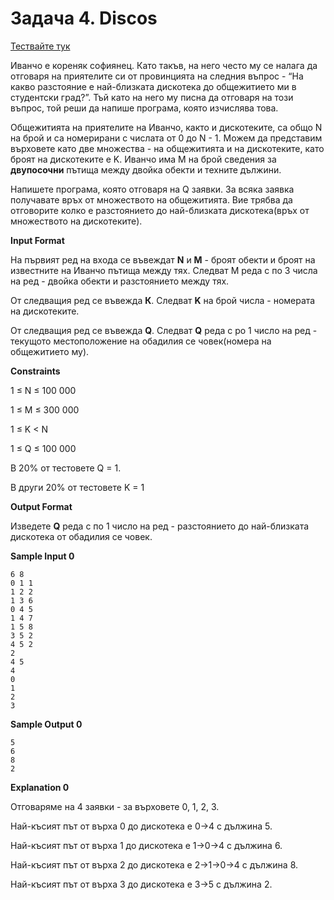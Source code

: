 # Задача 4. Discos

[Тествайте тук](https://www.hackerrank.com/contests/practice-8-sda/challenges/discos)

Иванчо е кореняк софиянец. Като такъв, на него често му се налага да отговаря на приятелите си от провинцията на следния въпрос - “На какво разстояние е най-близката дискотека до общежитието ми в студентски град?”. Тъй като на него му писна да отговаря на този въпрос, той реши да напише програма, която изчислява това.

Общежитията на приятелите на Иванчо, както и дискотеките, са общо N на брой и са номерирани с числата от 0 до N - 1. Можем да представим върховете като две множества - на общежитията и на дискотеките, като броят на дискотеките е K. Иванчо има M на брой сведения за **двупосочни** пътища между двойка обекти и техните дължини.

Напишете програма, която отговаря на Q заявки. За всяка заявка получавате връх от множеството на общежитията. Вие трябва да отговорите колко е разстоянието до най-близката дискотека(връх от множеството на дискотеките).

**Input Format**

На първият ред на входа се въвеждат **N** и **М** - броят обекти и броят на известните на Иванчо пътища между тях. Следват M реда с по 3 числа на ред - двойка обекти и разстоянието между тях.

От следващия ред се въвежда **К**. Следват **K** на брой числа - номерата на дискотеките.

От следващия ред се въвежда **Q**. Следват **Q** реда с po 1 число на ред - текущото местоположение на обадилия се човек(номера на общежитието му).

**Constraints**

1 ≤ N ≤ 100 000

1 ≤ M ≤ 300 000

1 ≤ K < N

1 ≤ Q ≤ 100 000

В 20% от тестовете Q = 1.

В други 20% от тестовете K = 1

**Output Format**

Изведете **Q** реда с по 1 число на ред - разстоянието до най-близката дискотека от обадилия се човек.

**Sample Input 0**
```
6 8
0 1 1
1 2 2
1 3 6
0 4 5
1 4 7
1 5 8
3 5 2
4 5 2
2
4 5
4
0
1
2
3
```

**Sample Output 0**
```
5
6
8
2
```

**Explanation 0**

Отговаряме на 4 заявки - за върховете 0, 1, 2, 3.

Най-късият път от върха 0 до дискотека е 0->4 с дължина 5.

Най-късият път от върха 1 до дискотека е 1->0->4 с дължина 6.

Най-късият път от върха 2 до дискотека е 2->1->0->4 с дължина 8.

Най-късият път от върха 3 до дискотека е 3->5 с дължина 2.
